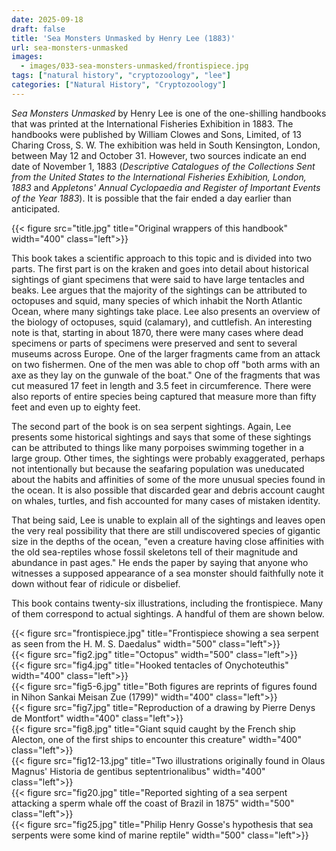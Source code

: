 ```yaml
---
date: 2025-09-18
draft: false
title: 'Sea Monsters Unmasked by Henry Lee (1883)'
url: sea-monsters-unmasked
images:
  - images/033-sea-monsters-unmasked/frontispiece.jpg
tags: ["natural history", "cryptozoology", "lee"]
categories: ["Natural History", "Cryptozoology"]
---
```

*Sea Monsters Unmasked* by Henry Lee is one of the one-shilling handbooks that was printed at the International Fisheries Exhibition in 1883. The handbooks were published by William Clowes and Sons, Limited, of 13 Charing Cross, S. W. The exhibition was held in South Kensington, London, between May 12 and October 31. However, two sources indicate an end date of November 1, 1883 (*Descriptive Catalogues of the Collections Sent from the United States to the International Fisheries Exhibition, London, 1883* and *Appletons' Annual Cyclopaedia and Register of Important Events of the Year 1883*). It is possible that the fair ended a day earlier than anticipated.

{{< figure src="title.jpg" title="Original wrappers of this handbook" width="400" class="left">}}

This book takes a scientific approach to this topic and is divided into two parts. The first part is on the kraken and goes into detail about historical sightings of giant specimens that were said to have large tentacles and beaks. Lee argues that the majority of the sightings can be attributed to octopuses and squid, many species of which inhabit the North Atlantic Ocean, where many sightings take place. Lee also presents an overview of the biology of octopuses, squid (calamary), and cuttlefish. An interesting note is that, starting in about 1870, there were many cases where dead specimens or parts of specimens were preserved and sent to several museums across Europe. One of the larger fragments came from an attack on two fishermen. One of the men was able to chop off "both arms with an axe as they lay on the gunwale of the boat." One of the fragments that was cut measured 17 feet in length and 3.5 feet in circumference. There were also reports of entire species being captured that measure more than fifty feet and even up to eighty feet.

The second part of the book is on sea serpent sightings. Again, Lee presents some historical sightings and says that some of these sightings can be attributed to things like many porpoises swimming together in a large group. Other times, the sightings were probably exaggerated, perhaps not intentionally but because the seafaring population was uneducated about the habits and affinities of some of the more unusual species found in the ocean. It is also possible that discarded gear and debris account caught on whales, turtles, and fish accounted for many cases of mistaken identity.

That being said, Lee is unable to explain all of the sightings and leaves open the very real possibility that there are still undiscovered species of gigantic size in the depths of the ocean, "even a creature having close affinities with the old sea-reptiles whose fossil skeletons tell of their magnitude and abundance in past ages." He ends the paper by saying that anyone who witnesses a supposed appearance of a sea monster should faithfully note it down without fear of ridicule or disbelief.

This book contains twenty-six illustrations, including the frontispiece. Many of them correspond to actual sightings. A handful of them are shown below.

{{< figure src="frontispiece.jpg" title="Frontispiece showing a sea serpent as seen from the H. M. S. Daedalus" width="500" class="left">}}\
{{< figure src="fig2.jpg" title="Octopus" width="500" class="left">}}\
{{< figure src="fig4.jpg" title="Hooked tentacles of Onychoteuthis" width="400" class="left">}}\
{{< figure src="fig5-6.jpg" title="Both figures are reprints of figures found in Nihon Sankai Meisan Zue (1799)" width="400" class="left">}}\
{{< figure src="fig7.jpg" title="Reproduction of a drawing by Pierre Denys de Montfort" width="400" class="left">}}\
{{< figure src="fig8.jpg" title="Giant squid caught by the French ship Alecton, one of the first ships to encounter this creature" width="400" class="left">}}\
{{< figure src="fig12-13.jpg" title="Two illustrations originally found in Olaus Magnus' Historia de gentibus septentrionalibus" width="400" class="left">}}\
{{< figure src="fig20.jpg" title="Reported sighting of a sea serpent attacking a sperm whale off the coast of Brazil in 1875" width="500" class="left">}}\
{{< figure src="fig25.jpg" title="Philip Henry Gosse's hypothesis that sea serpents were some kind of marine reptile" width="500" class="left">}}